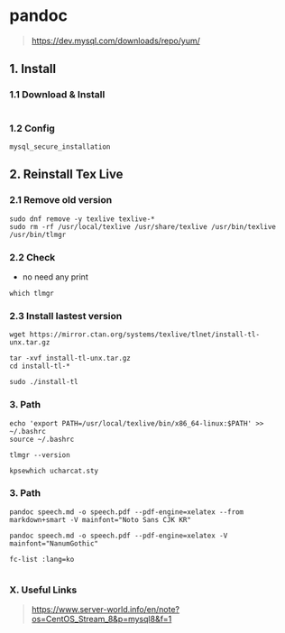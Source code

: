 # pandoc
> https://dev.mysql.com/downloads/repo/yum/

## 1. Install

### 1.1 Download & Install

```
```

### 1.2 Config

    mysql_secure_installation

## 2. Reinstall Tex Live

### 2.1 Remove old version

```
sudo dnf remove -y texlive texlive-*
sudo rm -rf /usr/local/texlive /usr/share/texlive /usr/bin/texlive /usr/bin/tlmgr
```

### 2.2 Check
- no need any print

```
which tlmgr
```

### 2.3 Install lastest version

```
wget https://mirror.ctan.org/systems/texlive/tlnet/install-tl-unx.tar.gz
```

```
tar -xvf install-tl-unx.tar.gz
cd install-tl-*
```

```
sudo ./install-tl
```

### 3. Path

```
echo 'export PATH=/usr/local/texlive/bin/x86_64-linux:$PATH' >> ~/.bashrc
source ~/.bashrc
```

```
tlmgr --version
```

```
kpsewhich ucharcat.sty
```

### 3. Path

```
pandoc speech.md -o speech.pdf --pdf-engine=xelatex --from markdown+smart -V mainfont="Noto Sans CJK KR"
```


```
pandoc speech.md -o speech.pdf --pdf-engine=xelatex -V mainfont="NanumGothic"
```


```
fc-list :lang=ko
```


```

```




### X. Useful Links

> https://www.server-world.info/en/note?os=CentOS_Stream_8&p=mysql8&f=1



